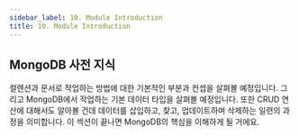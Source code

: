 ```yaml
---
sidebar_label: 10. Module Introduction
title: 10. Module Introduction
---
```


## MongoDB 사전 지식

컬렌션과 문서로 작업하는 방법에 대한 기본적인 부분과 컨셉을 살펴볼 예정입니다. 그리고 MongoDB에서 작업하는 기본 데이터 타입을 살펴볼 예정입니다. 또한 CRUD 연산에 대해서도 알아볼 건데 데이터를 삽입하고, 찾고, 업데이트하며 삭제하는 일련의 과정을 의미합니다. 이 섹션이 끝나면 MongoDB의 핵심을 이해하게 될 거에요.
